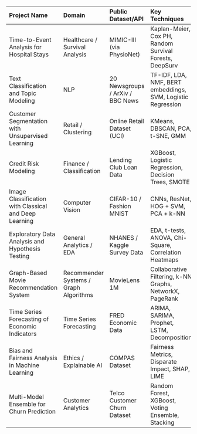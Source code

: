 | Project Name                                          | Domain                                 | Public Dataset/API               | Key Techniques                                              | Run Environment      |
|:------------------------------------------------------|:---------------------------------------|:---------------------------------|:------------------------------------------------------------|:---------------------|
| Time-to-Event Analysis for Hospital Stays             | Healthcare / Survival Analysis         | MIMIC-III (via PhysioNet)        | Kaplan-Meier, Cox PH, Random Survival Forests, DeepSurv     | Local / Google Colab |
| Text Classification and Topic Modeling                | NLP                                    | 20 Newsgroups / ArXiv / BBC News | TF-IDF, LDA, NMF, BERT embeddings, SVM, Logistic Regression | Local / Google Colab |
| Customer Segmentation with Unsupervised Learning      | Retail / Clustering                    | Online Retail Dataset (UCI)      | KMeans, DBSCAN, PCA, t-SNE, GMM                             | Local / Google Colab |
| Credit Risk Modeling                                  | Finance / Classification               | Lending Club Loan Data           | XGBoost, Logistic Regression, Decision Trees, SMOTE         | Local / Google Colab |
| Image Classification with Classical and Deep Learning | Computer Vision                        | CIFAR-10 / Fashion MNIST         | CNNs, ResNet, HOG + SVM, PCA + k-NN                         | Local / Google Colab |
| Exploratory Data Analysis and Hypothesis Testing      | General Analytics / EDA                | NHANES / Kaggle Survey Data      | EDA, t-tests, ANOVA, Chi-Square, Correlation Heatmaps       | Local / Google Colab |
| Graph-Based Movie Recommendation System               | Recommender Systems / Graph Algorithms | MovieLens 1M                     | Collaborative Filtering, k-NN Graphs, NetworkX, PageRank    | Local / Google Colab |
| Time Series Forecasting of Economic Indicators        | Time Series Forecasting                | FRED Economic Data               | ARIMA, SARIMA, Prophet, LSTM, Decomposition                 | Local / Google Colab |
| Bias and Fairness Analysis in Machine Learning        | Ethics / Explainable AI                | COMPAS Dataset                   | Fairness Metrics, Disparate Impact, SHAP, LIME              | Local / Google Colab |
| Multi-Model Ensemble for Churn Prediction             | Customer Analytics                     | Telco Customer Churn Dataset     | Random Forest, XGBoost, Voting Ensemble, Stacking           | Local / Google Colab |